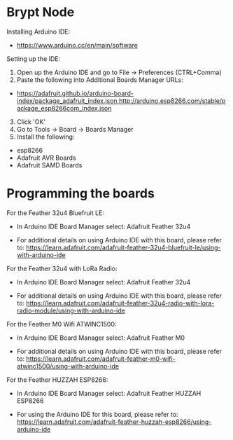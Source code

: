 # Brypt Node

Installing Arduino IDE:

- https://www.arduino.cc/en/main/software

Setting up the IDE:

1) Open up the Arduino IDE and go to File -> Preferences (CTRL+Comma)
2) Paste the following into Additional Boards Manager URLs: 
- https://adafruit.github.io/arduino-board-index/package_adafruit_index.json,http://arduino.esp8266.com/stable/package_esp8266com_index.json
3) Click 'OK'
4) Go to Tools -> Board -> Boards Manager
5) Install the following:
- esp8266 
- Adafruit AVR Boards
- Adafruit SAMD Boards

# Programming the boards

For the Feather 32u4 Bluefruit LE:

- In Arduino IDE Board Manager select: Adafruit Feather 32u4

- For additional details on using Arduino IDE with this board, please refer to: https://learn.adafruit.com/adafruit-feather-32u4-bluefruit-le/using-with-arduino-ide

For the Feather 32u4 with LoRa Radio: 

- In Arduino IDE Board Manager select: Adafruit Feather 32u4

- For additional details on using Arduino IDE with this board, please refer to: https://learn.adafruit.com/adafruit-feather-32u4-radio-with-lora-radio-module/using-with-arduino-ide

For the Feather M0 Wifi ATWINC1500:

- In Arduino IDE Board Manager select: Adafruit Feather M0

- For additional details on using Arduino IDE with this board, please refer to: https://learn.adafruit.com/adafruit-feather-m0-wifi-atwinc1500/using-with-arduino-ide

For the Feather HUZZAH ESP8266:

- In Arduino IDE Board Manager select: Adafruit Feather HUZZAH ESP8266

- For using the Arduino IDE for this board, please refer to: https://learn.adafruit.com/adafruit-feather-huzzah-esp8266/using-arduino-ide
